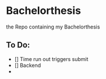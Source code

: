# Bachelorthesis

the Repo containing my Bachelorthesis

## To Do:

- [] Time run out triggers submit
- [] Backend
- 